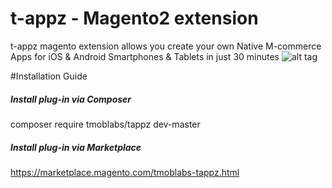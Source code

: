 # t-appz - Magento2   extension
t-appz magento extension allows you create your own Native M-commerce Apps for iOS & Android Smartphones & Tablets in just 30 minutes
 ![alt tag](http://t-appz.com/wp-content/uploads/2015/05/cihazlar.png)


#Installation Guide
##### Install plug-in via Composer 
composer require tmoblabs/tappz dev-master
##### Install plug-in via Marketplace 
 https://marketplace.magento.com/tmoblabs-tappz.html


